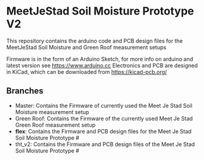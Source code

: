MeetJeStad Soil Moisture Prototype V2
=====================================

This repository contains the arduino code and PCB design files for the MeetJeStad Soil Moisture and Green Roof measurement setups

Firmware is in the form of an Arduino Sketch, for more info on arduino and latest version see  https://www.arduino.cc
Electronics and PCB are designed in KiCad, which can be downloaded from https://kicad-pcb.org/

## Branches

- Master: Contains the Firmware of currently used the Meet Je Stad Soil Moisture measurement setup
- Green Roof: Contains the Firmware of the currently used Meet Je Stad Green Roof measurement setup
- **flex**: Contains the Firmware and PCB design files for the Meet Je Stad Soil Moisture Prototype #
- tht_v2: Contains the Firmware and PCB design files of the Meet Je Stad Soil Moisture Prototype #
  
